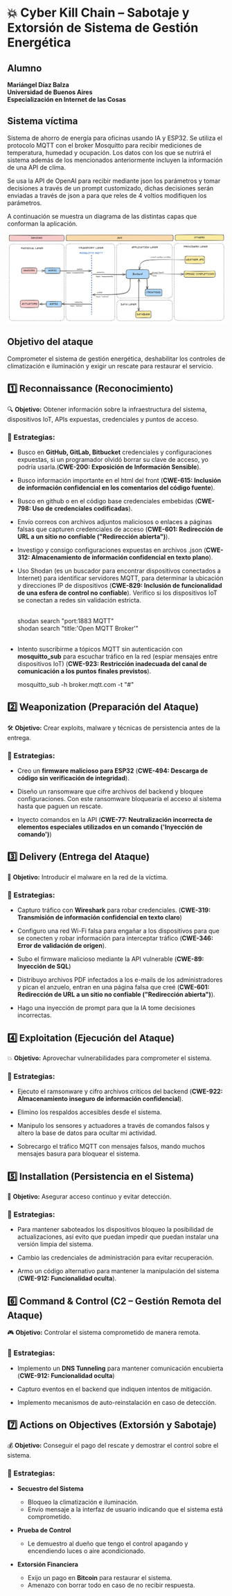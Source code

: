 # 💥 Cyber Kill Chain – Sabotaje y Extorsión de Sistema de Gestión Energética

## Alumno

**Mariángel Díaz Balza** <br>
**Universidad de Buenos Aires**<br>
**Especialización en Internet de las Cosas**<br>

## Sistema víctima

Sistema de ahorro de energía para oficinas usando IA y ESP32. Se utiliza el protocolo MQTT con el broker Mosquitto para recibir mediciones de temperatura, humedad y ocupación. Los datos con los que se nutrirá el sistema además de los mencionados anteriormente incluyen la información de una API de clima.

Se usa la API de OpenAI para recibir mediante json los parámetros y tomar decisiones a través de un prompt customizado, dichas decisiones serán enviadas a través de json a para que reles de 4 voltios modifiquen los parámetros.

A continuación se muestra un diagrama de las distintas capas que conforman la aplicación.

<img src="/CIBS/ejercicio_1_ciberkillchain_ataque/imagenes/diagramaTF.png">

## Objetivo del ataque

Comprometer el sistema de gestión energética, deshabilitar los controles de climatización e iluminación y exigir un rescate para restaurar el servicio.

## 1️⃣ Reconnaissance (Reconocimiento)

🔍 **Objetivo:** Obtener información sobre la infraestructura del sistema, dispositivos IoT, APIs expuestas, credenciales y puntos de acceso.

### 🔹 Estrategias:

- Busco en **GitHub, GitLab, Bitbucket** credenciales y configuraciones expuestas, si un programador olvidó borrar su clave de acceso, yo podría usarla.(**CWE-200: Exposición de Información Sensible**).

- Busco información importante en el html del front (**CWE-615: Inclusión de información confidencial en los comentarios del código fuente**).

- Busco en github o en el código base credenciales embebidas (**CWE-798: Uso de credenciales codificadas**).

- Envío correos con archivos adjuntos maliciosos o enlaces a páginas falsas que capturen credenciales de acceso (**CWE-601: Redirección de URL a un sitio no confiable ("Redirección abierta")**).

- Investigo y consigo configuraciones expuestas en archivos .json (**CWE-312: Almacenamiento de información confidencial en texto plano**). 

- Uso Shodan (es un buscador para encontrar dispositivos conectados a Internet) para identificar servidores MQTT, para determinar la ubicación y direcciones IP de dispositivos (**CWE-829: Inclusión de funcionalidad de una esfera de control no confiable**). Verifico si los dispositivos IoT se conectan a redes sin validación estricta.<br><br>

    shodan search "port:1883 MQTT"  <br>
    shodan search "title:'Open MQTT Broker'"  <br><br>

- Intento suscribirme a tópicos MQTT sin autenticación con **mosquitto_sub** para escuchar tráfico en la red (espiar mensajes entre dispositivos IoT) (**CWE-923: Restricción inadecuada del canal de comunicación a los puntos finales previstos**).<br>

    mosquitto_sub -h broker.mqtt.com -t "#" <br>

## 2️⃣ Weaponization (Preparación del Ataque)

🛠 **Objetivo:** Crear exploits, malware y técnicas de persistencia antes de la entrega.

### 🔹 Estrategias:

- Creo un **firmware malicioso para ESP32** (**CWE-494: Descarga de código sin verificación de integridad**).

- Diseño un ransomware que cifre archivos del backend y bloquee configuraciones. Con este ransomware bloquearía el acceso al sistema hasta que paguen un rescate.

- Inyecto comandos en la API (**CWE-77: Neutralización incorrecta de elementos especiales utilizados en un comando ('Inyección de comando')**)

## **3️⃣ Delivery (Entrega del Ataque)**

📩 **Objetivo:** Introducir el malware en la red de la víctima. 

### 🔹 Estrategias:

- Capturo tráfico con **Wireshark** para robar credenciales. (**CWE-319: Transmisión de información confidencial en texto claro**)

- Configuro una red Wi-Fi falsa para engañar a los dispositivos para que se conecten y robar información para interceptar tráfico (**CWE-346: Error de validación de origen**).

- Subo el firmware malicioso mediante la API vulnerable (**CWE-89: Inyección de SQL**)

- Distribuyo archivos PDF infectados a los e-mails de los administradores y pican el anzuelo, entran en una página falsa que creé (**CWE-601: Redirección de URL a un sitio no confiable ("Redirección abierta")**).

- Hago una inyección de prompt para que la IA tome decisiones incorrectas.


## 4️⃣ Exploitation (Ejecución del Ataque)  

💥 **Objetivo:** Aprovechar vulnerabilidades para comprometer el sistema.  

### 🔹 Estrategias:

- Ejecuto el ramsonware y cifro archivos críticos del backend (**CWE-922: Almacenamiento inseguro de información confidencial**).

- Elimino los respaldos accesibles desde el sistema.

- Manipulo los sensores y actuadores a través de comandos falsos y altero la base de datos para ocultar mi actividad.  

- Sobrecargo el tráfico MQTT con mensajes falsos, mando muchos mensajes basura para bloquear el sistema.

## 5️⃣ Installation (Persistencia en el Sistema)  

🔗 **Objetivo:** Asegurar acceso continuo y evitar detección.  

### 🔹 Estrategias:

- Para mantener saboteados los dispositivos bloqueo la posibilidad de actualizaciones, así evito que puedan impedir que puedan instalar una versión limpia del sistema.

- Cambio las credenciales de administración para evitar recuperación.

- Armo un código alternativo para mantener la manipulación del sistema (**CWE-912: Funcionalidad oculta**).

## 6️⃣ Command & Control (C2 – Gestión Remota del Ataque)  
🎮 **Objetivo:** Controlar el sistema comprometido de manera remota.  

### 🔹 Estrategias:

- Implemento un **DNS Tunneling** para mantener comunicación encubierta (**CWE-912: Funcionalidad oculta**) 

- Capturo eventos en el backend que indiquen intentos de mitigación.  

- Implemento mecanismos de auto-reinstalación en caso de detección.  


## 7️⃣ Actions on Objectives (Extorsión y Sabotaje)  
💰 **Objetivo:** Conseguir el pago del rescate y demostrar el control sobre el sistema.  

### 🔹 Estrategias:

- **Secuestro del Sistema**

  - Bloqueo  la climatización e iluminación.  
  - Envío mensaje a la interfaz de usuario indicando que el sistema está comprometido.  

- **Prueba de Control**
  - Le demuestro al dueño que tengo el control apagando y encendiendo luces o aire acondicionado.

- **Extorsión Financiera**
  - Exijo un pago en **Bitcoin** para restaurar el sistema.  
  - Amenazo con borrar todo en caso de no recibir respuesta.  


